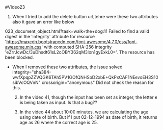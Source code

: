 #Video23
1. When I tried to add the delete button url,tehre were these two attributes also it gave an error like below

  023_document_object.html?task=walk+the+dog:11 Failed to find a valid digest in the 'integrity' attribute for resource   'https://maxcdn.bootstrapcdn.com/font-awesome/4.7.0/css/font-awesome.min.css' with computed SHA-256 integrity 'eZrrJcwDc/3uDhsdt61sL2oOBY362qM3lon1gyExkL0='. The resource has been blocked.

- When I removed these two attributes, the issue solved
    integrity="sha384-wvfXpqpZZVQGK6TAh5PV1GOfQNHSoD2xbE+QkPxCAF1NEevoEH3S10sibVcOQVnN" 
    crossorigin="anonymous"
  Did not check the reason for this.


  2. In the video 41, though the input has been set as integer, the letter e is being taken as input. Is that a bug??

  3. In the video 44 about 10:00 minutes, we are calculating the age using date of birth. But if I put 02-12-1994 as date of birth, it returns age as 26 where the correct age is 25.